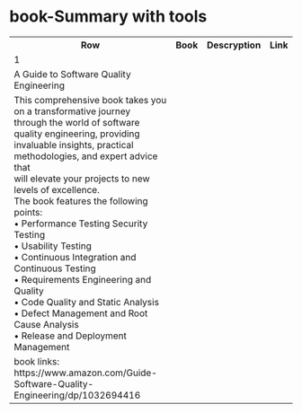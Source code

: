 # book-Summary with tools 
<table>
  <tr>
    <th>Row</th>
    <th>Book</th>
    <th>Descryption</th>
    <th>Link</th>
  </tr>
<tr>
 <td> 1 </td>
</tr>
  
 <tr>
   
 <td>  A Guide to Software Quality Engineering </td>
 </tr>
 
 <tr>
   <td> 
  This comprehensive book takes you on a transformative journey </br>
through the world of software quality engineering, providing </br>
invaluable insights, practical methodologies, and expert advice that </br>
will elevate your projects to new levels of excellence. </br>
The book features the following points: </br>
• Performance Testing Security Testing </br>
• Usability Testing </br>
• Continuous Integration and Continuous Testing </br>
• Requirements Engineering and Quality </br>
• Code Quality and Static Analysis </br>
• Defect Management and Root Cause Analysis </br>
• Release and Deployment Management  </br>
</td>
</tr>
 <tr>
   <td>
   book links: https://www.amazon.com/Guide-Software-Quality-Engineering/dp/1032694416
     </td>
 </tr>


</table>
